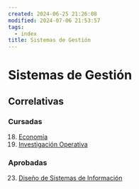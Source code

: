 ```yaml
---
created: 2024-06-25 21:26:08
modified: 2024-07-06 21:53:57
tags:
  - index
title: Sistemas de Gestión
---
```


# Sistemas de Gestión

## Correlativas

### Cursadas

18. [Economía](Economía.md)
27. [Investigación Operativa](Investigación%20Operativa.md)

### Aprobadas

23. [Diseño de Sistemas de Información](Diseño%20de%20Sistemas%20de%20Información.md)
